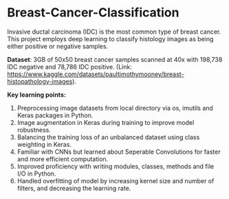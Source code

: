 # Breast-Cancer-Classification
Invasive ductal carcinoma (IDC) is the most common type of breast cancer. This project employs deep learning to classify histology images as being either positive or negative samples.

**Dataset**: 3GB of 50x50 breast cancer samples scanned at 40x with 198,738 IDC negative and 78,786 IDC positive. (Link: https://www.kaggle.com/datasets/paultimothymooney/breast-histopathology-images).

**Key learning points:**
1. Preprocessing image datasets from local directory via os, imutils and Keras packages in Python.
2. Image augmentation in Keras during training to improve model robustness.
3. Balancing the training loss of an unbalanced dataset using class weighting in Keras.
4. Familiar with CNNs but learned about Seperable Convolutions for faster and more efficient computation.
5. Improved proficiency with writing modules, classes, methods and file I/O in Python.
6. Handled overfitting of model by increasing kernel size and number of filters, and decreasing the learning rate.

